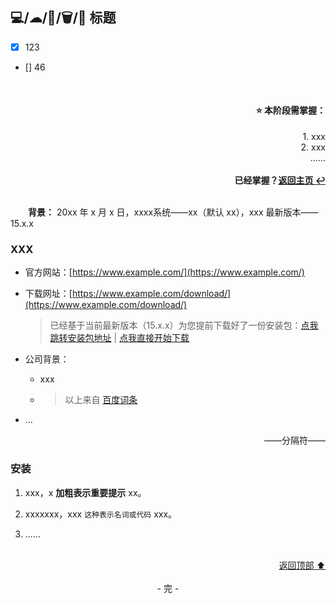 <a name="head"></a>
## 💻/☁/🚀/🗑/📁 标题

- [x] 123

- [] 46

<br>
<div align=right>
    <h4>⭐ 本阶段需掌握：</h4>
    1. xxx<br>
    2. xxx<br>
    ......<br>
    <br>
    <b>已经掌握？<a href="/README.md">返回主页 ↩</a></b>
</div>
<br>

&emsp;&emsp;**背景：** 20xx 年 x 月 x 日，xxxx系统——xx（默认 xx），xxx 最新版本——15.x.x

### XXX

+ 官方网站：[https://www.example.com/](https://www.example.com/)

+ 下载网址：[https://www.example.com/download/](https://www.example.com/download/)

    > 已经基于当前最新版本（15.x.x）为您提前下载好了一份安装包：[点我跳转安装包地址](/files/xxx.exe) | [点我直接开始下载](https://github.com/fmw666/Web-Full-Stacker/raw/master/files/xxx.exe)

+ 公司背景：

    + xxx

    + > 以上来自 [百度词条](https://baike.baidu.com/item/xxx)

+ ...

<div align=right>
    ——分隔符——
</div>

### 安装

1. xxx，x **加粗表示重要提示** xx。

1. xxxxxxx，xxx `这种表示名词或代码` xxx。

1. ......

<br>
<div align=right>
    <a href="#head">返回顶部 ⬆</a>
</div>
<br>

<div align=center>
    - 完 -
</div>